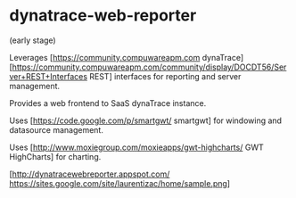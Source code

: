 # dynatrace-web-reporter
(early stage)

Leverages [https://community.compuwareapm.com dynaTrace] [https://community.compuwareapm.com/community/display/DOCDT56/Server+REST+Interfaces REST] interfaces for reporting and server management.

Provides a web frontend to SaaS dynaTrace instance.

Uses [https://code.google.com/p/smartgwt/ smartgwt] for windowing and datasource management.

Uses [http://www.moxiegroup.com/moxieapps/gwt-highcharts/ GWT HighCharts] for charting.

[http://dynatracewebreporter.appspot.com/ https://sites.google.com/site/laurentizac/home/sample.png]


